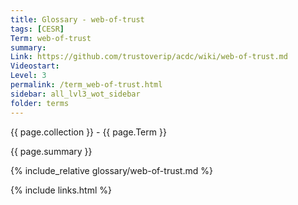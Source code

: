 ```yaml
---
title: Glossary - web-of-trust
tags: [CESR]
Term: web-of-trust
summary: 
Link: https://github.com/trustoverip/acdc/wiki/web-of-trust.md
Videostart: 
Level: 3
permalink: /term_web-of-trust.html
sidebar: all_lvl3_wot_sidebar
folder: terms
---
```


{{ page.collection }} - {{ page.Term }}

   {{ page.summary }}

{% include_relative glossary/web-of-trust.md %}

 {% include links.html %} 
